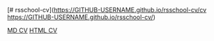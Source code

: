 [# rsschool-cv](https://GITHUB-USERNAME.github.io/rsschool-cv/cv
https://GITHUB-USERNAME.github.io/rsschool-cv/)

[MD CV]([https://github.com/user/repo/blob/branch/other_file.md](https://github.com/scalette/rsschool-cv/blob/gh-pages/cv.md))
[HTML CV]([https://github.com/user/repo/blob/branch/other_file.md](https://github.com/scalette/rsschool-cv/blob/gh-pages/index.html))
